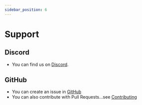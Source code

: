 ```yaml
---
sidebar_position: 6
---
```

# Support

## Discord
-   You can find us on [Discord](https://discord.gg/DTBPBYvexy).

## GitHub
-   You can create an issue in [GitHub](https://github.com/MirageNet/Mirage/issues)
-   You can also contribute with Pull Requests...see [Contributing](https://github.com/MirageNet/Mirage/blob/master/CONTRIBUTING.md)
